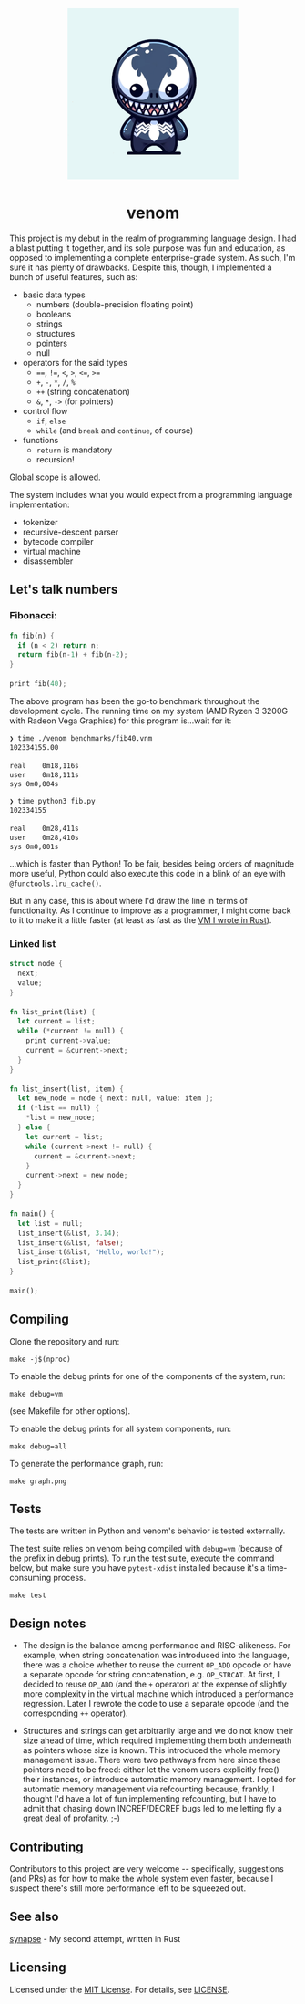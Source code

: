 <p align="center">
  <img src="https://raw.githubusercontent.com/NukedOne/venom/master/venom.png" alt="venom"/>
</p>

<h1 align="center">venom</h1>

This project is my debut in the realm of programming language design. I had a blast putting it together, and its sole purpose was fun and education, as opposed to implementing a complete enterprise-grade system. As such, I'm sure it has plenty of drawbacks. Despite this, though, I implemented a bunch of useful features, such as:

- basic data types
  - numbers (double-precision floating point)
  - booleans
  - strings
  - structures
  - pointers
  - null
- operators for the said types
  - `==`, `!=`, `<`, `>`, `<=`, `>=`
  - `+`, `-`, `*`, `/`, `%`
  - `++` (string concatenation)
  - `&`, `*`, `->` (for pointers)
- control flow
  - `if`, `else`
  - `while` (and `break` and `continue`, of course)
- functions
  - `return` is mandatory
  - recursion!

Global scope is allowed.

The system includes what you would expect from a programming language implementation:

  - tokenizer
  - recursive-descent parser
  - bytecode compiler
  - virtual machine
  - disassembler

## Let's talk numbers

### Fibonacci:

```rust
fn fib(n) { 
  if (n < 2) return n;
  return fib(n-1) + fib(n-2);
}

print fib(40);
```

The above program has been the go-to benchmark throughout the development cycle. The running time on my system (AMD Ryzen 3 3200G with Radeon Vega Graphics) for this program is...wait for it:

```
❯ time ./venom benchmarks/fib40.vnm
102334155.00

real	0m18,116s
user	0m18,111s
sys	0m0,004s
```

```
❯ time python3 fib.py
102334155

real	0m28,411s
user	0m28,410s
sys	0m0,001s
```

...which is faster than Python! To be fair, besides being orders of magnitude more useful, Python could also execute this code in a blink of an eye with `@functools.lru_cache()`.

But in any case, this is about where I'd draw the line in terms of functionality. As I continue to improve as a programmer, I might come back to it to make it a little faster (at least as fast as the [VM I wrote in Rust](https://github.com/NukedOne/synapse)). 


### Linked list

```rust
struct node {
  next;
  value;
}

fn list_print(list) {
  let current = list;
  while (*current != null) {
    print current->value;
    current = &current->next;
  }
}

fn list_insert(list, item) {
  let new_node = node { next: null, value: item };
  if (*list == null) {
    *list = new_node;
  } else {
    let current = list;
    while (current->next != null) {
      current = &current->next;
    }
    current->next = new_node;
  }
}

fn main() {
  let list = null;
  list_insert(&list, 3.14);
  list_insert(&list, false);
  list_insert(&list, "Hello, world!");
  list_print(&list);
}

main();
```

## Compiling

Clone the repository and run:

```
make -j$(nproc)
```

To enable the debug prints for one of the components of the system, run:

```
make debug=vm
```

(see Makefile for other options).

To enable the debug prints for all system components, run:

```
make debug=all
```

To generate the performance graph, run:

```
make graph.png
```

## Tests

The tests are written in Python and venom's behavior is tested externally.

The test suite relies on venom being compiled with `debug=vm` (because of the prefix in debug prints). To run the test suite, execute the command below, but make sure you have `pytest-xdist` installed because it's a time-consuming process.

```
make test
```

##  Design notes

- The design is the balance among performance and RISC-alikeness. For example, when string concatenation was introduced into the language, there was a choice whether to reuse the current `OP_ADD` opcode or have a separate opcode for string concatenation, e.g. `OP_STRCAT`. At first, I decided to reuse `OP_ADD` (and the `+` operator) at the expense of slightly more complexity in the virtual machine which introduced a performance regression. Later I rewrote the code to use a separate opcode (and the corresponding `++` operator).

- Structures and strings can get arbitrarily large and we do not know their size ahead of time, which required implementing them both underneath as pointers whose size is known. This introduced the whole memory management issue. There were two pathways from here since these pointers need to be freed: either let the venom users explicitly free() their instances, or introduce automatic memory management. I opted for automatic memory management via refcounting because, frankly, I thought I'd have a lot of fun implementing refcounting, but I have to admit that chasing down INCREF/DECREF bugs led to me letting fly a great deal of profanity. ;-)

## Contributing

Contributors to this project are very welcome -- specifically, suggestions (and PRs) as for how to make the whole system even faster, because I suspect there's still more performance left to be squeezed out.

## See also

[synapse](https://github.com/NukedOne/synapse) - My second attempt, written in Rust

## Licensing

Licensed under the [MIT License](https://opensource.org/licenses/MIT). For details, see [LICENSE](https://github.com/NukedOne/venom/blob/master/LICENSE).